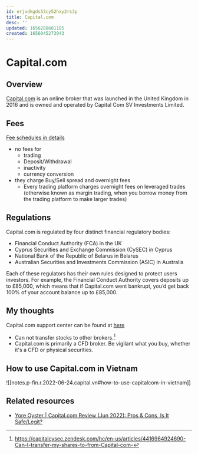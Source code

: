 ```yaml
---
id: erjxdkgds53cy52hxy2rs3p
title: Capital.com
desc: ''
updated: 1656288681185
created: 1656045273943
---
```

# Capital.com

## Overview

[Capital.com](https://capital.com/) is an online broker that was launched in the United Kingdom in 2016 and is owned and operated by Capital Com SV Investments Limited.

## Fees

[Fee schedules in details](https://capital.com/charges-and-fees)
- no fees for
    - trading
    - Deposit/Withdrawal
    - inactivity
    - currency conversion
- they charge Buy/Sell spread and overnight fees
    - Every trading platform charges overnight fees on leveraged trades (otherwise known as margin trading, when you borrow money from the trading platform to make larger trades)

## Regulations

Capital.com is regulated by four distinct financial regulatory bodies:
- Financial Conduct Authority (FCA) in the UK
- Cyprus Securities and Exchange Commission (CySEC) in Cyprus
- National Bank of the Republic of Belarus in Belarus
- Australian Securities and Investments Commission (ASIC) in Australia

Each of these regulators has their own rules designed to protect users investors. For example, the Financial Conduct Authority covers deposits up to £85,000, which means that if Capital.com went bankrupt, you’d get back 100% of your account balance up to £85,000.

## My thoughts

Capital.com support center can be found at [here](https://capitalcysec.zendesk.com/hc/en-us)

- Can not transfer stocks to other brokers.[^1]
- Capital.com is primarily a CFD broker. Be vigilant what you buy, whether it's a CFD or physical securities. 

[^1]: https://capitalcysec.zendesk.com/hc/en-us/articles/4416964924690-Can-I-transfer-my-shares-to-from-Capital-com-

## How to use Capital.com in Vietnam

![[notes.p-fin.r.2022-06-24.capital.vn#how-to-use-capitalcom-in-vietnam]]

## Related resources

- [Yore Oyster | Capital.com Review (Jun 2022): Pros & Cons, Is It Safe/Legit?](https://www.yoreoyster.com/broker-reviews/capital-com/)